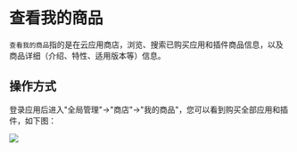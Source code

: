 查看我的商品
===

`查看我的商品`指的是在云应用商店，浏览、搜索已购买应用和插件商品信息，以及商品详细（介绍、特性、适用版本等）信息。

## 操作方式

登录应用后进入"全局管理"->"商店"->"我的商品"，您可以看到购买全部应用和插件，如下图：

![](https://bj-c1-prod-files.xcan.cloud/storage/pubapi/v1/file/goods-list.png?fid=207887590483820760&fpt=Lt6zhmJJFeFwsq2YR4GKdp6jzvoczYqSchmA3jd2)